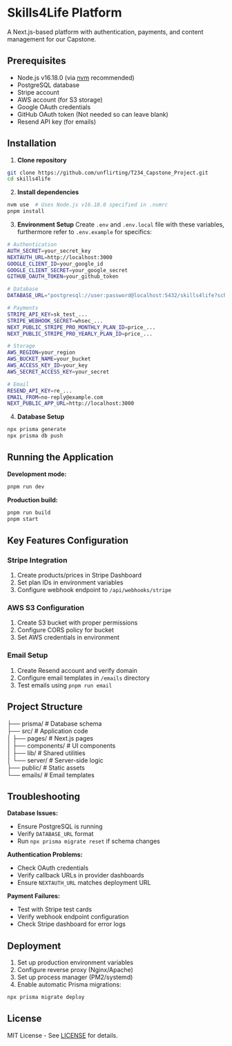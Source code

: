 # Skills4Life Platform

A Next.js-based platform with authentication, payments, and content management for our Capstone.

## Prerequisites

- Node.js v16.18.0 (via [nvm](https://github.com/nvm-sh/nvm) recommended)
- PostgreSQL database
- Stripe account
- AWS account (for S3 storage)
- Google OAuth credentials
- GitHub OAuth token (Not needed so can leave blank)
- Resend API key (for emails)

## Installation

1. **Clone repository**
```bash
git clone https://github.com/unflirting/T234_Capstone_Project.git
cd skills4life
```

2. **Install dependencies**
```bash
nvm use  # Uses Node.js v16.18.0 specified in .nvmrc
pnpm install
```

3. **Environment Setup**
Create `.env` and `.env.local` file with these variables, furthermore refer to `.env.example` for specifics:
```bash
# Authentication
AUTH_SECRET=your_secret_key
NEXTAUTH_URL=http://localhost:3000
GOOGLE_CLIENT_ID=your_google_id
GOOGLE_CLIENT_SECRET=your_google_secret
GITHUB_OAUTH_TOKEN=your_github_token

# Database
DATABASE_URL="postgresql://user:password@localhost:5432/skills4life?schema=public"

# Payments
STRIPE_API_KEY=sk_test_...
STRIPE_WEBHOOK_SECRET=whsec_...
NEXT_PUBLIC_STRIPE_PRO_MONTHLY_PLAN_ID=price_...
NEXT_PUBLIC_STRIPE_PRO_YEARLY_PLAN_ID=price_...

# Storage
AWS_REGION=your_region
AWS_BUCKET_NAME=your_bucket
AWS_ACCESS_KEY_ID=your_key
AWS_SECRET_ACCESS_KEY=your_secret

# Email
RESEND_API_KEY=re_...
EMAIL_FROM=no-reply@example.com
NEXT_PUBLIC_APP_URL=http://localhost:3000
```

4. **Database Setup**
```bash
npx prisma generate
npx prisma db push
```

## Running the Application

**Development mode:**
```bash
pnpm run dev
```

**Production build:**
```bash
pnpm run build
pnpm start
```

## Key Features Configuration

### Stripe Integration
1. Create products/prices in Stripe Dashboard
2. Set plan IDs in environment variables
3. Configure webhook endpoint to `/api/webhooks/stripe`

### AWS S3 Configuration
1. Create S3 bucket with proper permissions
2. Configure CORS policy for bucket
3. Set AWS credentials in environment

### Email Setup
1. Create Resend account and verify domain
2. Configure email templates in `/emails` directory
3. Test emails using `pnpm run email`

## Project Structure
├── prisma/ # Database schema<br>
├── src/ # Application code<br>
│ ├── pages/ # Next.js pages<br>
│ ├── components/ # UI components<br>
│ ├── lib/ # Shared utilities<br>
│ └── server/ # Server-side logic<br>
├── public/ # Static assets<br>
└── emails/ # Email templates<br>

## Troubleshooting

**Database Issues:**
- Ensure PostgreSQL is running
- Verify `DATABASE_URL` format
- Run `npx prisma migrate reset` if schema changes

**Authentication Problems:**
- Check OAuth credentials
- Verify callback URLs in provider dashboards
- Ensure `NEXTAUTH_URL` matches deployment URL

**Payment Failures:**
- Test with Stripe test cards
- Verify webhook endpoint configuration
- Check Stripe dashboard for error logs

## Deployment

1. Set up production environment variables
2. Configure reverse proxy (Nginx/Apache)
3. Set up process manager (PM2/systemd)
4. Enable automatic Prisma migrations:
```bash
npx prisma migrate deploy
```

## License

MIT License - See [LICENSE](https://www.youtube.com/watch?v=dQw4w9WgXcQ) for details.
